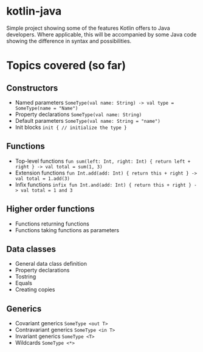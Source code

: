 # kotlin-java

Simple project showing some of the features Kotlin offers to Java developers. Where applicable, this will be accompanied by some Java code showing the difference in syntax and possibilities.

# Topics covered (so far)

## Constructors
- Named parameters ```SomeType(val name: String) -> val type = SomeType(name = "Name")```
- Property declarations ```SomeType(val name: String)```
- Default parameters ```SomeType(val name: String = "name")```
- Init blocks ```init { // initialize the type }```

## Functions
- Top-level functions ```fun sum(left: Int, right: Int) { return left + right } -> val total = sum(1, 3) ```
- Extension functions ```fun Int.add(add: Int) { return this + right } -> val total = 1.add(3) ```
- Infix functions ```infix fun Int.and(add: Int) { return this + right } -> val total = 1 and 3 ```

## Higher order functions
- Functions returning functions
- Functions taking functions as parameters

## Data classes
- General data class definition
- Property declarations
- Tostring
- Equals
- Creating copies

## Generics
    
- Covariant generics ```SomeType <out T>```
- Contravariant generics ```SomeType <in T>```
- Invariant generics ```SomeType <T>```
- Wildcards ```SomeType <*>```
